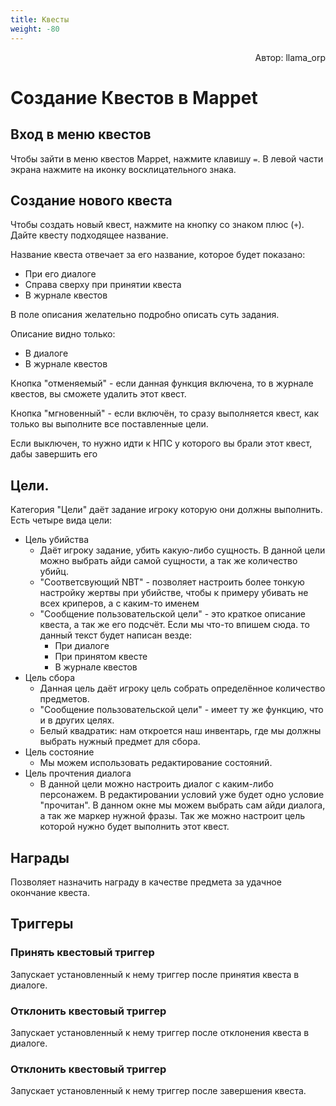 ```yaml
---
title: Квесты
weight: -80
---
```


<p align="right">Автор: llama_orp</p>

# Создание Квестов в Mappet

## Вход в меню квестов
Чтобы зайти в меню квестов Mappet, нажмите клавишу `=`. В левой части экрана нажмите на иконку восклицательного знака.

## Создание нового квеста
Чтобы создать новый квест, нажмите на кнопку со знаком плюс (`+`). Дайте квесту подходящее название.

Название квеста отвечает за его название, которое будет показано:
* При его диалоге
* Справа сверху при принятии квеста
* В журнале квестов

В поле описания желательно подробно описать суть задания.

Описание видно только:
* В диалоге
* В журнале квестов

Кнопка "отменяемый" - если данная функция включена, то в журнале квестов, вы сможете удалить этот квест.

Кнопка "мгновенный" - если включён, то сразу выполняется квест, как только вы выполните все поставленные цели.

Если выключен, то нужно идти к НПС у которого вы брали этот квест, дабы завершить его

## Цели.

Категория "Цели" даёт задание игроку которую они должны выполнить. Есть четыре вида цели:
* Цель убийства
    * Даёт игроку задание, убить какую-либо сущность. В данной цели можно выбрать айди самой сущности, а так же количество убийц.
    * "Соответсвующий NBT" - позволяет настроить более тонкую настройку жертвы при убийстве, чтобы к примеру убивать не всех криперов, а с каким-то именем
    * "Сообщение пользовательской цели" - это краткое описание квеста, а так же его подсчёт. Если мы что-то впишем сюда. то данный текст будет написан везде:
        * При диалоге
        * При принятом квесте
        * В журнале квестов
* Цель сбора
    * Данная цель даёт игроку цель собрать определённое количество предметов.
    * "Сообщение пользовательской цели" - имеет ту же функцию, что и в других целях.
    * Белый квадратик: нам откроется наш инвентарь, где мы должны выбрать нужный предмет для сбора. 
* Цель состояние
    * Мы можем использовать редактирование состояний.
* Цель прочтения диалога
    * В данной цели можно настроить диалог с каким-либо персонажем. В редактировании условий уже будет одно условие "прочитан". В данном окне мы можем выбрать сам айди диалога, а так же маркер нужной фразы. Так же можно настроит цель которой нужно будет выполнить этот квест.

## Награды

Позволяет назначить награду в качестве предмета за удачное окончание квеста.

## Триггеры

### Принять квестовый триггер
Запускает установленный к нему триггер после принятия квеста в диалоге.

### Отклонить квестовый триггер
Запускает установленный к нему триггер после отклонения квеста в диалоге.

### Отклонить квестовый триггер
Запускает установленный к нему триггер после завершения квеста.